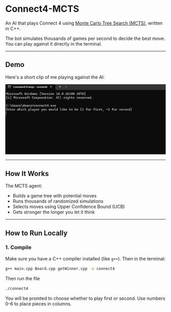 # Connect4-MCTS

An AI that plays Connect 4 using [Monte Carlo Tree Search (MCTS)](https://en.wikipedia.org/wiki/Monte_Carlo_tree_search), written in C++.

The bot simulates thousands of games per second to decide the best move. You can play against it directly in the terminal.

---

## Demo

Here's a short clip of me playing against the AI:

![Demo GIF](demo/demo.gif)

---

## How It Works

The MCTS agent:
- Builds a game tree with potential moves
- Runs thousands of randomized simulations
- Selects moves using Upper Confidence Bound (UCB)
- Gets stronger the longer you let it think

---

## How to Run Locally

### 1. Compile

Make sure you have a C++ compiler installed (like `g++`). Then in the terminal:

```bash
g++ main.cpp Board.cpp getWinner.cpp -o connect4
```

Then run the file
```bash
./connect4
```
You will be promted to choose whether to play first or second. Use numbers 0-6 to place pieces in columns.

